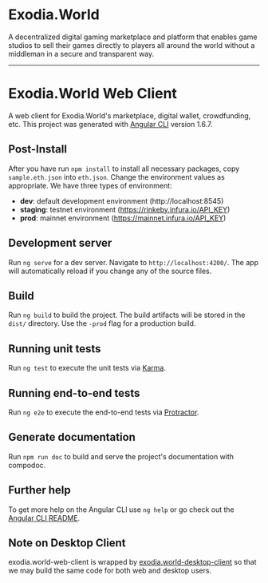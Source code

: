 # Exodia.World

A decentralized digital gaming marketplace and platform that enables game studios to sell their games directly to players all around the world without a middleman in a secure and transparent way.

---

# Exodia.World Web Client

A web client for Exodia.World's marketplace, digital wallet, crowdfunding, etc. This project was generated with [Angular CLI](https://github.com/angular/angular-cli) version 1.6.7.

## Post-Install

After you have run `npm install` to install all necessary packages, copy `sample.eth.json` into `eth.json`. Change the environment values as appropriate. We have three types of environment:

- **dev**: default development environment (http://localhost:8545)
- **staging**: testnet environment (https://rinkeby.infura.io/API_KEY)
- **prod**: mainnet environment (https://mainnet.infura.io/API_KEY)

## Development server

Run `ng serve` for a dev server. Navigate to `http://localhost:4200/`. The app will automatically reload if you change any of the source files.

## Build

Run `ng build` to build the project. The build artifacts will be stored in the `dist/` directory. Use the `-prod` flag for a production build.

## Running unit tests

Run `ng test` to execute the unit tests via [Karma](https://karma-runner.github.io).

## Running end-to-end tests

Run `ng e2e` to execute the end-to-end tests via [Protractor](http://www.protractortest.org/).

## Generate documentation

Run `npm run doc` to build and serve the project's documentation with compodoc.

## Further help

To get more help on the Angular CLI use `ng help` or go check out the [Angular CLI README](https://github.com/angular/angular-cli/blob/master/README.md).

## Note on Desktop Client

exodia.world-web-client is wrapped by [exodia.world-desktop-client](https://github.com/Exodia-World/exodia.world-desktop-client) so that we may build the same code for both web and desktop users.
